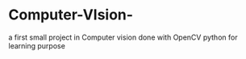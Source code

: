 # Computer-VIsion-
a first small project in Computer vision done with OpenCV python for learning purpose
